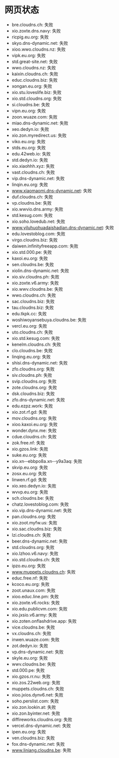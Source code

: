 # 网页状态
- bre.cloudns.ch: 失败
- xio.zoxte.dns.navy: 失败
- ricpig.eu.org: 失败
- skyo.dns-dynamic.net: 失败
- xioo.wwo.cloudns.nz: 失败
- vipk.eu.org: 失败
- std.great-site.net: 失败
- wwo.cloudns.nz: 失败
- kaixin.cloudns.ch: 失败
- educ.cloudns.biz: 失败
- xongan.eu.org: 失败
- xio.stu.loveslife.biz: 失败
- xio.std.cloudns.org: 失败
- si.cloudns.be: 失败
- vipn.eu.org: 失败
- zoon.wuaze.com: 失败
- miao.dns-dynamic.net: 失败
- xeo.dedyn.io: 失败
- xio.zon.myredirect.us: 失败
- viko.eu.org: 失败
- stds.eu.org: 失败
- edu.42web.io: 失败
- std.dedyn.io: 失败
- xio.xiaohhh.xyz: 失败
- vast.cloudns.ch: 失败
- vip.dns-dynamic.net: 失败
- linqin.eu.org: 失败
- www.xiaomaomi.dns-dynamic.net: 失败
- duf.cloudns.ch: 失败
- vp.cloudns.be: 失败
- xio.wwvio.dns.army: 失败
- std.kesug.com: 失败
- xio.soho.lovedub.net: 失败
- www.yiluhuohuadaishadian.dns-dynamic.net: 失败
- edu.lovestoblog.com: 失败
- virgo.cloudns.biz: 失败
- daiwen.infinityfreeapp.com: 失败
- xio.std.000.pe: 失败
- kaxoi.eu.org: 失败
- sen.cloudns.be: 失败
- xiolin.dns-dynamic.net: 失败
- xio.siv.cloudns.ph: 失败
- xio.zoxte.v6.army: 失败
- xio.wwv.cloudns.be: 失败
- wwo.cloudns.ch: 失败
- sac.cloudns.biz: 失败
- tau.cloudns.biz: 失败
- edu.tkpk.cc: 失败
- woshiwoyansebuya.cloudns.be: 失败
- vercl.eu.org: 失败
- uto.cloudns.ch: 失败
- xio.std.kesug.com: 失败
- kenelm.cloudns.ch: 失败
- clo.cloudns.be: 失败
- linqing.eu.org: 失败
- shisi.dns-dynamic.net: 失败
- zfo.cloudns.org: 失败
- siv.cloudns.ph: 失败
- svip.cloudns.org: 失败
- zote.cloudns.org: 失败
- dsk.cloudns.biz: 失败
- zfo.dns-dynamic.net: 失败
- edu.ezpz.work: 失败
- xio.zot.rf.gd: 失败
- mov.cloudns.org: 失败
- xioo.kaxoi.eu.org: 失败
- wonder.dynx.me: 失败
- cdue.cloudns.ch: 失败
- zok.free.nf: 失败
- xio.gzos.link: 失败
- suke.eu.org: 失败
- xio.xn--ebbpo8a.xn--y9a3aq: 失败
- skvip.eu.org: 失败
- zosx.eu.org: 失败
- linwen.rf.gd: 失败
- xio.xeo.dedyn.io: 失败
- wvvp.eu.org: 失败
- sch.cloudns.be: 失败
- chatz.lovestoblog.com: 失败
- xio.vip.dns-dynamic.net: 失败
- pan.cloudns.org: 失败
- xio.zoot.myfw.us: 失败
- xio.sac.cloudns.biz: 失败
- lzi.cloudns.ch: 失败
- beer.dns-dynamic.net: 失败
- std.cloudns.org: 失败
- xio.lzhoo.v6.navy: 失败
- xio.std.cloudns.ch: 失败
- ipzo.eu.org: 失败
- www.muppets.cloudns.ch: 失败
- educ.free.nf: 失败
- kcoco.eu.org: 失败
- zoot.unaux.com: 失败
- xioo.educ.line.pm: 失败
- xio.zoxte.v6.rocks: 失败
- xio.edu.publicvm.com: 失败
- xio.jxsio.v6.army: 失败
- xio.zoten.onflashdrive.app: 失败
- vice.cloudns.be: 失败
- vx.cloudns.ch: 失败
- inwen.wuaze.com: 失败
- zot.dedyn.io: 失败
- vp.dns-dynamic.net: 失败
- skyle.eu.org: 失败
- wwv.cloudns.be: 失败
- std.000.pe: 失败
- xio.gzos.rr.nu: 失败
- xio.zos.22web.org: 失败
- muppets.cloudns.ch: 失败
- xioo.jxios.dynv6.net: 失败
- soho.perslist.com: 失败
- xio.zon.lookin.at: 失败
- xio.zon.byinter.net: 失败
- diffireworks.cloudns.org: 失败
- vercel.dns-dynamic.net: 失败
- ipen.eu.org: 失败
- ven.cloudns.biz: 失败
- fox.dns-dynamic.net: 失败
- www.liniang.cloudns.be: 失败
